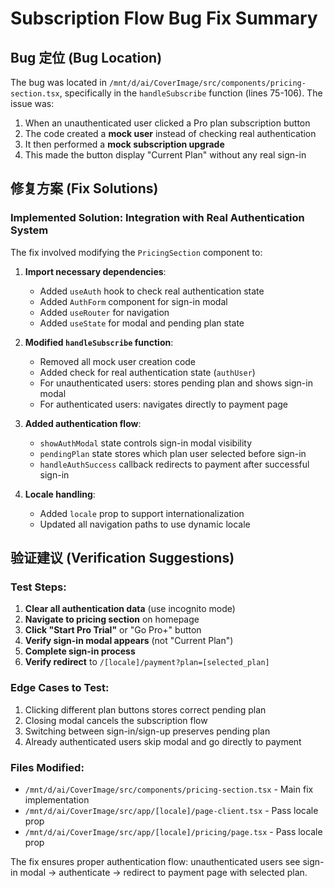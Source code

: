 # Subscription Flow Bug Fix Summary

## Bug 定位 (Bug Location)

The bug was located in `/mnt/d/ai/CoverImage/src/components/pricing-section.tsx`, specifically in the `handleSubscribe` function (lines 75-106). The issue was:

1. When an unauthenticated user clicked a Pro plan subscription button
2. The code created a **mock user** instead of checking real authentication
3. It then performed a **mock subscription upgrade** 
4. This made the button display "Current Plan" without any real sign-in

## 修复方案 (Fix Solutions)

### Implemented Solution: Integration with Real Authentication System

The fix involved modifying the `PricingSection` component to:

1. **Import necessary dependencies**:
   - Added `useAuth` hook to check real authentication state
   - Added `AuthForm` component for sign-in modal
   - Added `useRouter` for navigation
   - Added `useState` for modal and pending plan state

2. **Modified `handleSubscribe` function**:
   - Removed all mock user creation code
   - Added check for real authentication state (`authUser`)
   - For unauthenticated users: stores pending plan and shows sign-in modal
   - For authenticated users: navigates directly to payment page

3. **Added authentication flow**:
   - `showAuthModal` state controls sign-in modal visibility
   - `pendingPlan` state stores which plan user selected before sign-in
   - `handleAuthSuccess` callback redirects to payment after successful sign-in

4. **Locale handling**:
   - Added `locale` prop to support internationalization
   - Updated all navigation paths to use dynamic locale

## 验证建议 (Verification Suggestions)

### Test Steps:
1. **Clear all authentication data** (use incognito mode)
2. **Navigate to pricing section** on homepage
3. **Click "Start Pro Trial"** or "Go Pro+" button
4. **Verify sign-in modal appears** (not "Current Plan")
5. **Complete sign-in process**
6. **Verify redirect** to `/[locale]/payment?plan=[selected_plan]`

### Edge Cases to Test:
1. Clicking different plan buttons stores correct pending plan
2. Closing modal cancels the subscription flow
3. Switching between sign-in/sign-up preserves pending plan
4. Already authenticated users skip modal and go directly to payment

### Files Modified:
- `/mnt/d/ai/CoverImage/src/components/pricing-section.tsx` - Main fix implementation
- `/mnt/d/ai/CoverImage/src/app/[locale]/page-client.tsx` - Pass locale prop
- `/mnt/d/ai/CoverImage/src/app/[locale]/pricing/page.tsx` - Pass locale prop

The fix ensures proper authentication flow: unauthenticated users see sign-in modal → authenticate → redirect to payment page with selected plan.